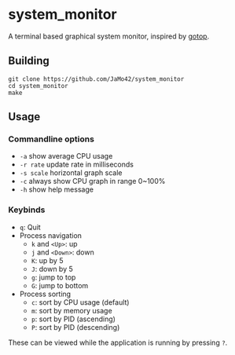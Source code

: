 # system_monitor

A terminal based graphical system monitor, inspired by [gotop](https://github.com/cjbassi/gotop).

## Building

```
git clone https://github.com/JaMo42/system_monitor
cd system_monitor
make
```

## Usage

### Commandline options

- `-a` show average CPU usage
- `-r rate` update rate in milliseconds
- `-s scale` horizontal graph scale
- `-c` always show CPU graph in range 0~100%
- `-h` show help message

### Keybinds

- `q`: Quit
- Process navigation
  - `k` and `<Up>`: up
  - `j` and `<Down>`: down
  - `K`: up by 5
  - `J`: down by 5
  - `g`: jump to top
  - `G`: jump to bottom
- Process sorting
  - `c`: sort by CPU usage (default)
  - `m`: sort by memory usage
  - `p`: sort by PID (ascending)
  - `P`: sort by PID (descending)

These can be viewed while the application is running by pressing `?`.

